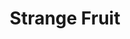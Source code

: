 ---
layout: songs
title: Strange Fruit
event: Release of Strange Fruit
artist: Billie Holiday
category: strangefruit
producer: Milt Gabler
label: Commodore
genre: Blues, Jazz
writer: Abel Meeropol
released: 1939
video: https://www.youtube.com/embed/-DGY9HvChXk
versions: | 
    Abel Meeropol (1939), </br>
    Kanye West (date)
description: | 
    Billie Holiday’s version eventually sold over 1 million copies. 
    In 1999, Time magazine voted Strange Fruit the song of the Century.
---